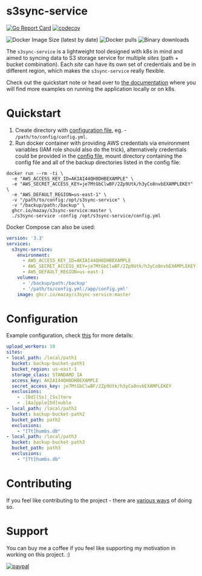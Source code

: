 <!--
s3sync-service - Realtime S3 synchronisation tool
Copyright (c) 2020  Yevgeniy Valeyev

This program is free software: you can redistribute it and/or modify
it under the terms of the GNU General Public License as published by
the Free Software Foundation, either version 3 of the License, or
(at your option) any later version.

This program is distributed in the hope that it will be useful,
but WITHOUT ANY WARRANTY; without even the implied warranty of
MERCHANTABILITY or FITNESS FOR A PARTICULAR PURPOSE.  See the
GNU General Public License for more details.

You should have received a copy of the GNU General Public License
along with this program.  If not, see <http://www.gnu.org/licenses/>.
 -->

# s3sync-service

[![Go Report Card](https://goreportcard.com/badge/github.com/mazay/s3sync-service)](https://goreportcard.com/report/github.com/mazay/s3sync-service) [![codecov](https://codecov.io/gh/mazay/s3sync-service/branch/master/graph/badge.svg)](https://codecov.io/gh/mazay/s3sync-service)

![Docker Image Size (latest by date)](https://img.shields.io/docker/image-size/zmazay/s3sync-service) ![Docker pulls](https://img.shields.io/docker/pulls/zmazay/s3sync-service) ![Binary downloads](https://img.shields.io/github/downloads/mazay/s3sync-service/total)

The `s3sync-service` is a lightweight tool designed with k8s in mind and aimed to syncing data to S3 storage service for multiple _sites_ (path + bucket combination). Each _site_ can have its own set of credentials and be in different region, which makes the `s3sync-service` really flexible.

Check out the quickstart note or head over to [the documentation](https://docs.s3sync-service.org/) where you will find more examples on running the application locally or on k8s.


# Quickstart

1. Create directory with [configuration file](#Configuration), eg. - `/path/to/config/config.yml`.
2. Run docker container with providing AWS credentials via environment variables (IAM role should also do the trick), alternatively credentials could be provided in the [config file](#Configuration), mount directory containing the config file and all of the backup directories listed in the config file:

```shell
docker run --rm -ti \
  -e "AWS_ACCESS_KEY_ID=AKIAI44QH8DHBEXAMPLE" \
  -e "AWS_SECRET_ACCESS_KEY=je7MtGbClwBF/2Zp9Utk/h3yCo8nvbEXAMPLEKEY" \
  -e "AWS_DEFAULT_REGION=us-east-1" \
  -v "/path/to/config:/opt/s3sync-service" \
  -v "/backup/path:/backup" \
  ghcr.io/mazay/s3sync-service:master \
  ./s3sync-service -config /opt/s3sync-service/config.yml
```
Docker Compose can also be used:

```yaml
version: '3.3'
services:
  s3sync-service:
    environment:
      - AWS_ACCESS_KEY_ID=AKIAI44QH8DHBEXAMPLE
      - AWS_SECRET_ACCESS_KEY=je7MtGbClwBF/2Zp9Utk/h3yCo8nvbEXAMPLEKEY
      - AWS_DEFAULT_REGION=us-east-1
    volumes:
      - '/backup/path:/backup'
      - '/path/to/config.yml:/app/config.yml'
    image: ghcr.io/mazay/s3sync-service:master
```


# Configuration

Example configuration, check [this](src/example_config.yml) for more details:

```yaml
upload_workers: 10
sites:
- local_path: /local/path1
  bucket: backup-bucket-path1
  bucket_region: us-east-1
  storage_class: STANDARD_IA
  access_key: AKIAI44QH8DHBEXAMPLE
  secret_access_key: je7MtGbClwBF/2Zp9Utk/h3yCo8nvbEXAMPLEKEY
  exclusions:
    - .[Dd][Ss]_[Ss]tore
    - .[Aa]pple[Dd]ouble
- local_path: /local/path2
  bucket: backup-bucket-path2
  bucket_path: path2
  exclusions:
    - "[Tt]humbs.db"
- local_path: /local/path3
  bucket: backup-bucket-path3
  bucket_path: path3
  exclusions:
    - "[Tt]humbs.db"
```

# Contributing

If you feel like contributing to the project - there are [various ways](CONTRIBUTING.md) of doing so.

# Support

You can buy me a coffee if you feel like supporting my motivation in working on this project. :)

[![paypal](https://www.paypalobjects.com/en_US/i/btn/btn_donateCC_LG.gif)](https://www.paypal.com/donate/?hosted_button_id=DT2D2TTP46V62)
